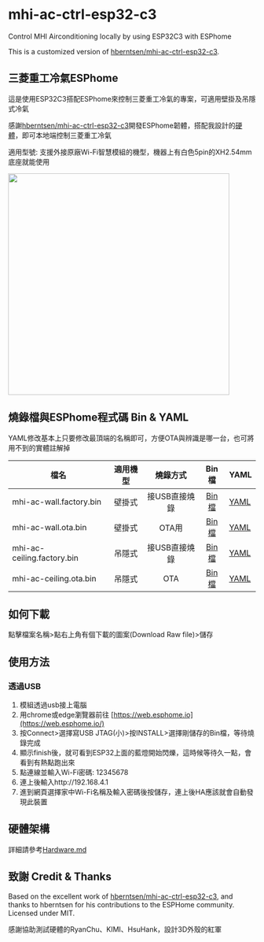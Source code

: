 # mhi-ac-ctrl-esp32-c3
Control MHI Airconditioning locally by using ESP32C3 with ESPhome

This is a customized version of [hberntsen/mhi-ac-ctrl-esp32-c3](https://github.com/hberntsen/mhi-ac-ctrl-esp32-c3).

## 三菱重工冷氣ESPhome

這是使用ESP32C3搭配ESPhome來控制三菱重工冷氣的專案，可適用壁掛及吊隱式冷氣

感謝[hberntsen/mhi-ac-ctrl-esp32-c3](https://github.com/hberntsen/mhi-ac-ctrl-esp32-c3)開發ESPhome韌體，搭配我設計的[硬體](Hardware.md)，即可本地端控制三菱重工冷氣

適用型號: 支援外接原廠Wi-Fi智慧模組的機型，機器上有白色5pin的XH2.54mm底座就能使用

<img src="images/SRK-PCB.jpg" width=450/>

## 燒錄檔與ESPhome程式碼 Bin & YAML

YAML修改基本上只要修改最頂端的名稱即可，方便OTA與辨識是哪一台，也可將用不到的實體註解掉

| 檔名 | 適用機型 | 燒錄方式 | Bin檔 | YAML |
|-------|:-----:|:-----:|:-----:|-------|
| mhi-ac-wall.factory.bin | 壁掛式 | 接USB直接燒錄 | [Bin檔](mhi-ac-wall.factory.bin) | [YAML](mhi-ac-wall.yaml) |
| mhi-ac-wall.ota.bin | 壁掛式 | OTA用 | [Bin檔](mhi-ac-wall.ota.bin) | [YAML](mhi-ac-wall.yaml) |
| mhi-ac-ceiling.factory.bin | 吊隱式 | 接USB直接燒錄 | [Bin檔](mhi-ac-ceiling.factory.bin) | [YAML](mhi-ac-ceiling.yaml) |
| mhi-ac-ceiling.ota.bin | 吊隱式 | OTA | [Bin檔](mhi-ac-ceiling.ota.bin) | [YAML](mhi-ac-ceiling.yaml) |

## 如何下載

點擊檔案名稱>點右上角有個下載的圖案(Download Raw file)>儲存

## 使用方法

### 透過USB

1. 模組透過usb接上電腦
2. 用chrome或edge瀏覽器前往 [https://web.esphome.io](https://web.esphome.io/)
3. 按Connect>選擇寫USB JTAG(小)>按INSTALL>選擇剛儲存的Bin檔，等待燒錄完成
4. 顯示finish後，就可看到ESP32上面的藍燈開始閃爍，這時候等待久一點，會看到有熱點跑出來
5. 點連線並輸入Wi-Fi密碼: 12345678
6. 連上後輸入http://192.168.4.1
7. 進到網頁選擇家中Wi-Fi名稱及輸入密碼後按儲存，連上後HA應該就會自動發現此裝置

## 硬體架構

詳細請參考[Hardware.md](Hardware.md)

## 致謝 Credit & Thanks

Based on the excellent work of [hberntsen/mhi-ac-ctrl-esp32-c3](https://github.com/hberntsen/mhi-ac-ctrl-esp32-c3), and thanks to hberntsen for his contributions to the ESPHome community.
Licensed under MIT.

感謝協助測試硬體的RyanChu、KIMI、HsuHank，設計3D外殼的紅軍
